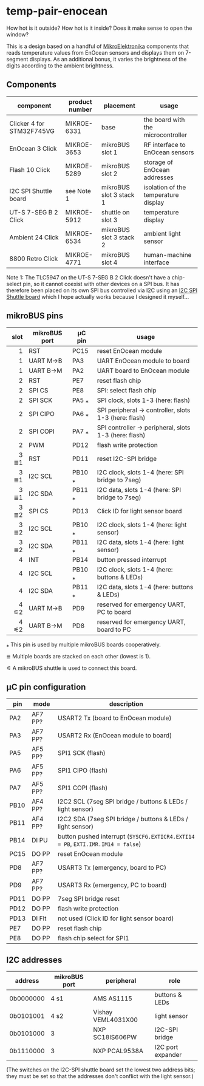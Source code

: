 # temp-pair-enocean

How hot is it outside? How hot is it inside? Does it make sense to open the window?

This is a design based on a handful of [MikroElektronika](https://www.mikroe.com/) components that
reads temperature values from EnOcean sensors and displays them on 7-segment displays. As an
additional bonus, it varies the brightness of the digits according to the ambient brightness.

## Components

| component                 | product number | placement               | usage |
| ------------------------- | -------------- | ----------------------- | ----- |
| Clicker 4 for STM32F745VG | MIKROE-6331    | base                    | the board with the microcontroller |
| EnOcean 3 Click           | MIKROE-3653    | mikroBUS slot 1         | RF interface to EnOcean sensors |
| Flash 10 Click            | MIKROE-5289    | mikroBUS slot 2         | storage of EnOcean addresses |
| I2C SPI Shuttle board     | see Note 1     | mikroBUS slot 3 stack 1 | isolation of the temperature display |
| UT-S 7-SEG B 2 Click      | MIKROE-5912    | shuttle on slot 3       | temperature display |
| Ambient 24 Click          | MIKROE-6534    | mikroBUS slot 3 stack 2 | ambient light sensor |
| 8800 Retro Click          | MIKROE-4771    | mikroBUS slot 4         | human-machine interface |

Note 1: The TLC5947 on the UT-S 7-SEG B 2 Click doesn't have a chip-select pin, so it cannot coexist
with other devices on a SPI bus. It has therefore been placed on its own SPI bus controlled via I2C
using an [I2C SPI Shuttle
board](https://github.com/RavuAlHemio/mikrobus-boards/tree/main/i2c-spi-shuttle-mikrobus-board)
which I hope actually works because I designed it myself...

## mikroBUS pins

| slot | mikroBUS port | µC pin | usage |
| ----:| ------------- | ------ | ----- |
|    1 | RST           | PC15   | reset EnOcean module |
|    1 | UART M→B      | PA3    | UART EnOcean module to board |
|    1 | UART B→M      | PA2    | UART board to EnOcean module |
|    2 | RST           | PE7    | reset flash chip |
|    2 | SPI CS        | PE8    | SPI: select flash chip |
|    2 | SPI SCK       | PA5 ⁎  | SPI clock, slots 1-3 (here: flash) |
|    2 | SPI CIPO      | PA6 ⁎  | SPI peripheral → controller, slots 1-3 (here: flash) |
|    2 | SPI COPI      | PA7 ⁎  | SPI controller → peripheral, slots 1-3 (here: flash) |
|    2 | PWM           | PD12   | flash write protection |
| 3 ≣1 | RST           | PD11   | reset I2C-SPI bridge |
| 3 ≣1 | I2C SCL       | PB10 ⁎ | I2C clock, slots 1-4 (here: SPI bridge to 7seg) |
| 3 ≣1 | I2C SDA       | PB11 ⁎ | I2C data, slots 1-4 (here: SPI bridge to 7seg) |
| 3 ≣2 | SPI CS        | PD13   | Click ID for light sensor board |
| 3 ≣2 | I2C SCL       | PB10 ⁎ | I2C clock, slots 1-4 (here: light sensor) |
| 3 ≣2 | I2C SDA       | PB11 ⁎ | I2C data, slots 1-4 (here: light sensor) |
|    4 | INT           | PB14   | button pressed interrupt |
|    4 | I2C SCL       | PB10 ⁎ | I2C clock, slots 1-4 (here: buttons & LEDs) |
|    4 | I2C SDA       | PB11 ⁎ | I2C data, slots 1-4 (here: buttons & LEDs) |
| 4 ⚟2 | UART M→B      | PD9    | reserved for emergency UART, PC to board |
| 4 ⚟2 | UART B→M      | PD8    | reserved for emergency UART, board to PC |

⁎ This pin is used by multiple mikroBUS boards cooperatively.

≣ Multiple boards are stacked on each other (lowest is 1).

⚟ A mikroBUS shuttle is used to connect this board.

## µC pin configuration

| pin  | mode    | description |
| ---- | ------- | ----------- |
| PA2  | AF7 PP? | USART2 Tx (board to EnOcean module) |
| PA3  | AF7 PP? | USART2 Rx (EnOcean module to board) |
| PA5  | AF5 PP? | SPI1 SCK (flash) |
| PA6  | AF5 PP? | SPI1 CIPO (flash) |
| PA7  | AF5 PP? | SPI1 COPI (flash) |
| PB10 | AF4 PP? | I2C2 SCL (7seg SPI bridge / buttons & LEDs / light sensor) |
| PB11 | AF4 PP? | I2C2 SDA (7seg SPI bridge / buttons & LEDs / light sensor) |
| PB14 | DI PU   | button pushed interrupt (`SYSCFG.EXTICR4.EXTI14 = PB`, `EXTI.IMR.IM14 = false`) |
| PC15 | DO PP   | reset EnOcean module |
| PD8  | AF7 PP? | USART3 Tx (emergency, board to PC) |
| PD9  | AF7 PP? | USART3 Rx (emergency, PC to board) |
| PD11 | DO PP   | 7seg SPI bridge reset |
| PD12 | DO PP   | flash write protection |
| PD13 | DI Flt  | not used (Click ID for light sensor board) |
| PE7  | DO PP   | reset flash chip |
| PE8  | DO PP   | flash chip select for SPI1 |

## I2C addresses

| address   | mikroBUS port | peripheral         | role |
| --------- | ------------- | ------------------ | ---- |
| 0b0000000 | 4 s1          | AMS AS1115         | buttons & LEDs |
| 0b0101001 | 4 s2          | Vishay VEML4031X00 | light sensor |
| 0b0101000 | 3             | NXP SC18IS606PW    | I2C-SPI bridge |
| 0b1110000 | 3             | NXP PCAL9538A      | I2C port expander |

(The switches on the I2C-SPI shuttle board set the lowest two address bits; they must be set so that
the addresses don't conflict with the light sensor.)
